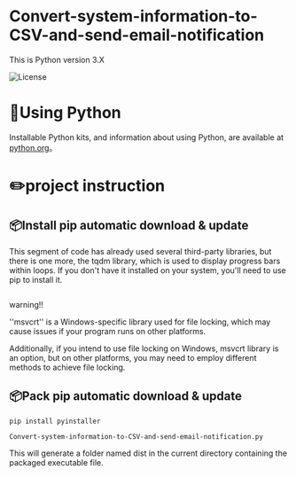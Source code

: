 # Convert-system-information-to-CSV-and-send-email-notification

This is Python version 3.X

![License](https://img.shields.io/pypi/pyversions/3)


🚀Using Python
====
Installable Python kits, and information about using Python, are available at [python.org](https://www.python.org/)。

✏️project instruction
====

📦Install
pip automatic download & update
-------
This segment of code has already used several third-party libraries, but there is one more, the tqdm library, which is used to display progress bars within loops. If you don't have it installed on your system, you'll need to use pip to install it.
```

```
warning!!

''msvcrt'' is a Windows-specific library used for file locking, which may cause issues if your program runs on other platforms.

Additionally, if you intend to use file locking on Windows, msvcrt library is an option, but on other platforms, you may need to employ different methods to achieve file locking.

📦Pack
pip automatic download & update
-------
```
pip install pyinstaller
```
```
Convert-system-information-to-CSV-and-send-email-notification.py
```
This will generate a folder named dist in the current directory containing the packaged executable file.
